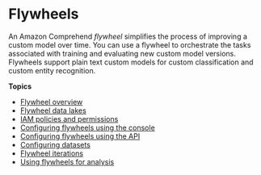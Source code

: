 # Flywheels<a name="flywheels"></a>

An Amazon Comprehend *flywheel* simplifies the process of improving a custom model over time\. You can use a flywheel to orchestrate the tasks associated with training and evaluating new custom model versions\. Flywheels support plain text custom models for custom classification and custom entity recognition\.

**Topics**
+ [Flywheel overview](flywheels-about.md)
+ [Flywheel data lakes](flywheels-datalake.md)
+ [IAM policies and permissions](flywheels-permissions.md)
+ [Configuring flywheels using the console](flywheels-config-console.md)
+ [Configuring flywheels using the API](flywheels-config-api.md)
+ [Configuring datasets](datasets-config.md)
+ [Flywheel iterations](flywheels-iterate.md)
+ [Using flywheels for analysis](flywheels-inference.md)